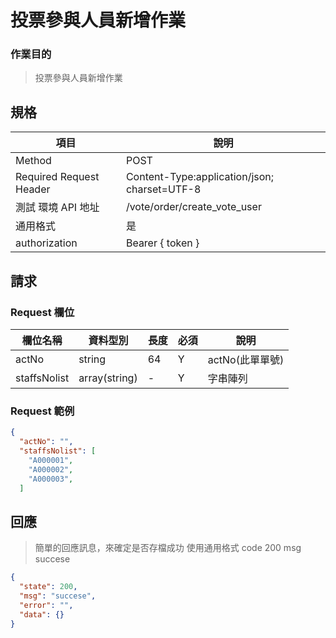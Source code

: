 # 投票參與人員新增作業

### 作業目的

> 投票參與人員新增作業

## 規格

| 項目                    | 說明                                         |
| ----------------------- | -------------------------------------------- |
| Method                  | POST                                         |
| Required Request Header | Content-Type:application/json; charset=UTF-8 |
| 測試 環境 API 地址      | /vote/order/create_vote_user                 |
| 通用格式                | 是                                           |
| authorization           | Bearer { token }                             |

## 請求

### Request 欄位

| 欄位名稱     | 資料型別      | 長度 | 必須 | 說明            |
| ------------ | ------------- | ---- | ---- | --------------- |
| actNo        | string        | 64   | Y    | actNo(此單單號) |
| staffsNolist | array(string) | -    | Y    | 字串陣列        |

### Request 範例

```json
{
  "actNo": "",
  "staffsNolist": [
    "A000001",
    "A000002",
    "A000003",
  ]
```

## 回應

> 簡單的回應訊息，來確定是否存檔成功
> 使用通用格式 code 200 msg succese

```json
{
  "state": 200,
  "msg": "succese",
  "error": "",
  "data": {}
}
```
